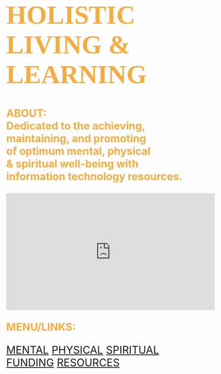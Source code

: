 <!DOCTYPE html>
<html lang="us-en">
	<head>
		<meta charset="UTF-8">
	</head>
	<body style="background-image:url(https://i.ytimg.com/vi/PYFiPerugzA/hqdefault.jpg);
		background-repeat:no-repeat;
		background-size:cover;
		background-position: center center;">
		<h1 style="font-family:serif;font-size:70px;color:#f4ad42;">
			HOLISTIC LIVING & LEARNING
                </h1>
		<p style="font-weight:bold;font-size:28px;color:#f4ad42;">
			ABOUT:<br>
	                Dedicated to the achieving,<br>
			maintaining, and promoting<br> 
			of optimum mental, physical<br>
			& spiritual well-being with<br> 
			information technology resources.
		</p>
		<iframe width="560" height="315" 
			src="https://www.youtube.com/embed/I2fsYFzQ3Sk" 
			frameborder="0" allowfullscreen>
		</iframe>
		<br/>
		<p style="color:#f4ad42;font-size:28px;font-weight:bold;">
			MENU/LINKS:
		</p>
		<nav style="color:#f4ad42;font-size:28px;">
			<a style="text-decoration:underline" href="http://www.mooc-list.com/" 
				target="_blank">MENTAL</a>
			<a style="text-decoration:underline" href="http://www.webmd.com/" 
				target="_blank">PHYSICAL</a>
			<a style="text-decoration:underline" href="http://www.plotinus.com/" 
				target="_blank">SPIRITUAL</a>
			<a style="text-decoration:underline" href="https://www.indiegogo.com/#/picks_for_you" 
				target="_blank">FUNDING</a>
			<a style="text-decoration:underline" href="http://en.wikipedia.org/wiki/Main_Page"
				target="_blank">RESOURCES</a>
		</nav>
	</body>
</html>

